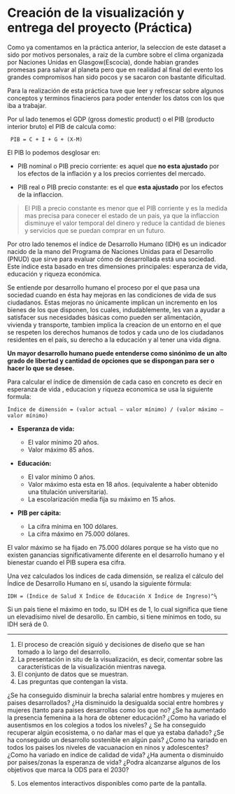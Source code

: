 # Creación de la visualización y entrega del proyecto (Práctica)

Como ya comentamos en la práctica anterior, la seleccion de este dataset a sido por motivos personales, a raiz de la cumbre sobre el clima organizada por Naciones Unidas en Glasgow(Escocia), donde habian grandes promesas para salvar al planeta pero que en realidad al final del evento los grandes compromisos han sido pocos y se sacaron con bastante dificultad.

Para la realización de esta práctica tuve que leer y refrescar sobre algunos conceptos y terminos finacieros para poder entender los datos con los que iba a trabajar.

Por ul lado tenemos el GDP (gross domestic product) o el PIB (producto interior bruto)
el PIB de calcula como:

` PIB = C + I + G + (X-M)`

El PIB lo podemos desglosar en:

- PIB nominal o PIB precio corriente: es aquel que **no esta ajustado** por los efectos de la inflación y a los precios corrientes del mercado.

- PIB real o PIB precio constante: es el que **esta ajustado** por los efectos de la inflaccion.

> El PIB a precio constante es menor que el PIB corriente y es la medida mas precisa para conecer el estado de un pais, ya que la inflaccion disminuye el valor temporal del dinero y reduce la cantidad de bienes y servicios que se puedan comprar en un futuro. 

Por otro lado tenemos el índice de Desarrollo Humano (IDH) es un indicador nacido de la mano del Programa de Naciones Unidas para el Desarrollo (PNUD) que sirve para evaluar cómo de desarrollada está una sociedad. Este indice esta basado en tres dimensiones principales: esperanza de vida, educación y riqueza económica.

Se entiende por desarrollo humano el proceso por el que pasa una sociedad cuando en ésta hay mejoras en las condiciones de vida de sus ciudadanos. Estas mejoras no únicamente implican un incremento en los bienes de los que disponen, los cuales, indudablemente, les van a ayudar a satisfacer sus necesidades básicas como pueden ser alimentación, vivienda y transporte, tambien implica la creacion de un entorno en el que se respeten los derechos humanos de todos y cada uno de los ciudadanos residentes en el país, su derecho a la educación y al tener una vida digna. 

**Un mayor desarrollo humano puede entenderse como sinónimo de un alto grado de libertad y cantidad de opciones que se dispongan para ser o hacer lo que se desee.**

Para calcular el índice de dimensión de cada caso en concreto es decir en esperanza de vida , educacion y riqueza economica se usa la siguiente formula:

`Índice de dimensión = (valor actual – valor mínimo) / (valor máximo – valor mínimo)`

* **Esperanza de vida:**
  + El valor mínimo 20 años.
  + Valor máximo 85 años.


* **Educación:**
  + El valor mínimo 0 años.
  + Valor máximo esta esta en 18 años. (equivalente a haber obtenido una titulación universitaria).
  + La escolarización media fija su máximo en 15 años.


* **PIB per cápita:**
  + La cifra mínima en 100 dólares.
  + La cifra máximo en 75.000 dólares.

El valor máximo se ha fijado en 75.000 dólares porque se ha visto que no existen ganancias significativamente diferente en el desarrollo humano y el bienestar cuando el PIB supera esa cifra.

Una vez calculados los índices de cada dimensión, se realiza el cálculo del Índice de Desarrollo Humano en sí, usando la siguiente fórmula:

`IDH = (Índice de Salud X Índice de Educación X Índice de Ingreso)^⅓`

Si un país tiene el máximo en todo, su IDH es de 1, lo cual significa que tiene un elevadísimo nivel de desarollo. En cambio, si tiene mínimos en todo, su IDH será de 0.

***

1. El proceso de creación siguió y decisiones de diseño que se han tomado a lo largo del desarrollo.
2. La presentación in situ de la visualización, es decir, comentar sobre las características de la visualización mientras navega.
3. El conjunto de datos que se muestran.
4. Las preguntas que contengan la vista.

¿Se ha conseguido disminuir la brecha salarial entre hombres y mujeres en paises desarrollados?
¿Ha disminuido la desigualda social entre hombres y mujeres (tanto para paises desarrollas como los que no?
¿Se ha aumentado la presencia femenina a la hora de obtener educación?
¿Como ha variado el ausentismos en los colegios a todos los niveles?
¿ Se ha conseguido recuperar algún ecosistema, o no dañar mas el que ya estaba dañado? ¿Se ha conseguido un desarrollo sostenible en algún país?
¿Como ha variado en todos los paises los niveles de vacuanacion en ninos y adolescentes? ¿Como ha variado en indice de calidad de vida?
¿Ha aumenta o disminuido por paises/zonas la esperanza de vida?
¿Podra alcanzarse algunos de los objetivos que marca la ODS para el 2030?


5. Los elementos interactivos disponibles como parte de la pantalla.
